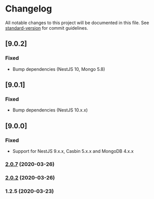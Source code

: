 # Changelog

All notable changes to this project will be documented in this file. See [standard-version](https://github.com/conventional-changelog/standard-version) for commit guidelines.


## [9.0.2]

### Fixed

- Bump dependencies (NestJS 10, Mongo 5.8)

## [9.0.1]

### Fixed

- Bump dependencies (NestJS 10.x.x)

## [9.0.0]

### Fixed

- Support for NestJS 9.x.x, Casbin 5.x.x and MongoDB 4.x.x

### [2.0.7](https://github.com/juicycleff/nestjs-casbin-mongodb/compare/v2.0.2...v2.0.7) (2020-03-26)



### [2.0.2](https://github.com/juicycleff/nestjs-casbin-mongodb/compare/v1.2.5...v2.0.2) (2020-03-26)



### 1.2.5 (2020-03-23)
